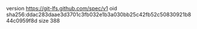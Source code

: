 version https://git-lfs.github.com/spec/v1
oid sha256:ddac283daae3d3701c3fb032e1b3a030bb25c42fb52c50830921b844c0959f8d
size 388
